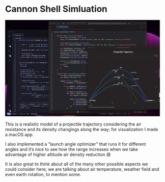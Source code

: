 # Cannon Shell Simluation

![Results for cannon shell sample simulation](shell.png)

This is a realistic model of a projectile trajectory considering the air resistance and its density changings along the way; for visualization I made a macOS app.

I also implemented a “launch angle optimizer” that runs it for different angles and it’s nice to see how the range increases when we take advantage of higher altitude air density reduction 😄

It is also great to think about all of the many other possible aspects we could consider here; we are talking about air temperature, weather field and even earth rotation, to mention some.
